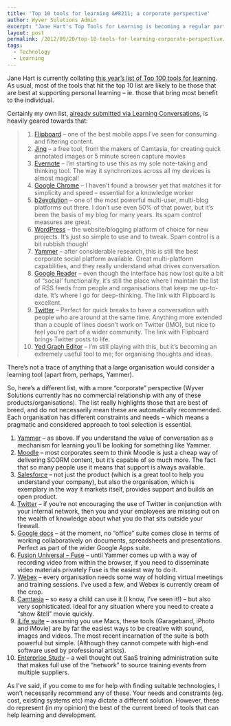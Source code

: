 ```yaml
---
title: 'Top 10 tools for learning &#8211; a corporate perspective'
author: Wyver Solutions Admin
excerpt: "Jane Hart's Top Tools for Learning is becoming a regular part of the calendar. Wyver Solutions proposes its own top 10 list, focussing on the corporate perspective."
layout: post
permalink: /2012/09/20/top-10-tools-for-learning-corporate-perspective/
tags:
  - Technology
  - Learning
---
```

Jane Hart is currently collating [this year&#8217;s list of Top 100 tools for learning][1]. As usual, most of the tools that hit the top 10 list are likely to be those that are best at supporting personal learning &#8211; ie. those that bring most benefit to the individual.

Certainly my own list, [already submitted via Learning Conversations][2], is heavily geared towards that:

>   1. [Flipboard][3] &#8211; one of the best mobile apps I&#8217;ve seen for consuming and filtering content.
>   2. [Jing][4] &#8211; a free tool, from the makers of Camtasia, for creating quick annotated images or 5 minute screen capture movies
>   3. [Evernote][5] &#8211; I&#8217;m starting to use this as my sole note-taking and thinking tool. The way it synchronizes across all my devices is almost magical!
>   4. [Google Chrome][6] &#8211; I haven&#8217;t found a browser yet that matches it for simplicity and speed &#8211; essential for a knowledge worker
>   5. [b2evolution][7] &#8211; one of the most powerful multi-user, multi-blog platforms out there. I don&#8217;t use even 50% of that power, but it&#8217;s been the basis of my blog for many years. Its spam control measures are great.
>   6. [WordPress][8] &#8211; the website/blogging platform of choice for new projects. It&#8217;s just so simple to use and to tweak. Spam control is a bit rubbish though!
>   7. [Yammer][9] &#8211; after considerable research, this is still the best corporate social platform available. Great multi-platform capabilities, and they really understand what drives conversation.
>   8. [Google Reader][10] &#8211; even though the interface has now lost quite a bit of &#8220;social&#8217; functionality, it&#8217;s still the place where I maintain the list of RSS feeds from people and organisations that keep me up-to-date. It&#8217;s where I go for deep-thinking. The link with Flipboard is excellent.
>   9. [Twitter][11] &#8211; Perfect for quick breaks to have a conversation with people who are around at the same time. Anything more extended than a couple of lines doesn&#8217;t work on Twitter (IMO), but nice to feel you&#8217;re part of a wider community. The link with Flipboard brings Twitter posts to life.
>  10. [Yed Graph Editor][12] &#8211; I&#8217;m still playing with this, but it&#8217;s becoming an extremely useful tool to me; for organising thoughts and ideas.

There&#8217;s not a trace of anything that a large organisation would consider a learning tool (apart from, perhaps, Yammer).

So, here&#8217;s a different list, with a more &#8220;corporate&#8221; perspective (Wyver Solutions currently has no commercial relationship with any of these products/organisations). The list really highlights those that are best of breed, and do not necessarily mean these are automatically recommended. Each organisation has different constraints and needs &#8211; which means a pragmatic and considered approach to tool selection is essential.

  1. [Yammer][13] &#8211; as above. If you understand the value of conversation as a mechanism for learning you&#8217;ll be looking for something like Yammer.
  2. [Moodle][14] &#8211; most corporates seem to think Moodle is just a cheap way of delivering SCORM content, but it&#8217;s capable of so much more. The fact that so many people use it means that support is always available.
  3. [Salesforce][15] &#8211; not just the product (which is a great tool to help you understand your company), but also the organisation, which is exemplary in the way it markets itself, provides support and builds an open product.
  4. [Twitter][16] &#8211; if you&#8217;re not encouraging the use of Twitter in conjunction with your internal network, then you and your employees are missing out on the wealth of knowledge about what you do that sits outside your firewall.
  5. [Google docs][17] &#8211; at the moment, no &#8220;office&#8221; suite comes close in terms of working collaboratively on documents, spreadsheets and presentations. Perfect as part of the wider Google Apps suite.
  6. [Fusion Universal &#8211; Fuse][18] &#8211; until Yammer comes up with a way of recording video from within the browser, if you need to disseminate video materials privately Fuse is the easiest way to do it.
  7. [Webex][19] &#8211; every organisation needs some way of holding virtual meetings and training sessions. I&#8217;ve used a few, and Webex is currently cream of the crop.
  8. [Camtasia][20] &#8211; so easy a child can use it (I know, I&#8217;ve seen it!) &#8211; but also very sophisticated. Ideal for any situation where you need to create a &#8220;show &amp;tell&#8221; movie quickly.
  9. [iLife suite][21] &#8211; assuming you use Macs, these tools (Garageband, iPhoto and iMovie) are by far the easiest ways to be creative with sound, images and videos. The most recent incarnation of the suite is both powerful but simple. (Although they cannot compete with high-end software used by professional artists).
 10. [Enterprise Study][22] &#8211; a well thought out SaaS training administration suite that makes full use of the &#8220;network&#8221; to source training events from multiple suppliers.

As I&#8217;ve said, if you come to me for help with finding suitable technologies, I won&#8217;t necessarily recommend any of these. Your needs and constraints (eg. cost, existing systems etc) may dictate a different solution. However, these do represent (in my opinion) the best of the current breed of tools that can help learning and development.

 [1]: http://c4lpt.co.uk/top-100-tools-for-learning-2011/voting-2012/
 [2]: http://www.learningconversations.co.uk/main/index.php/2012/09/20/top-10-tools-for-learning?blog=5
 [3]: http://flipboard.com/
 [4]: http://www.techsmith.com/jing.html
 [5]: http://evernote.com/
 [6]: https://www.google.com/intl/en/chrome/browser/
 [7]: http://b2evolution.net/
 [8]: http://wordpress.org/
 [9]: https://www.yammer.com/
 [10]: http://google.com/reader
 [11]: http://twitter.com/
 [12]: http://www.yworks.com/en/products_yed_about.html
 [13]: http://www.yammer.com
 [14]: http://moodle.org
 [15]: http://www.salesforce.com
 [16]: http://twitter.com
 [17]: http://www.google.com/docs
 [18]: http://www.fusion-universal.com/products_services/fuse.php
 [19]: http://www.webex.co.uk/
 [20]: http://www.techsmith.com/camtasia.html
 [21]: http://www.apple.com/ilife/
 [22]: http://www.enterprisestudy.com/cms

